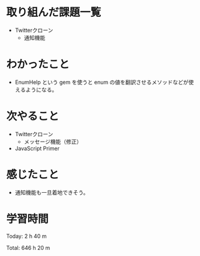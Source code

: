 # 取り組んだ課題一覧
- Twitterクローン
  - 通知機能

# わかったこと
- EnumHelp という gem を使うと enum の値を翻訳させるメソッドなどが使えるようになる。

# 次やること
- Twitterクローン
  - メッセージ機能（修正）
- JavaScript Primer

# 感じたこと
- 通知機能も一旦着地できそう。

# 学習時間
Today: 2 h 40 m

Total: 646 h 20 m

